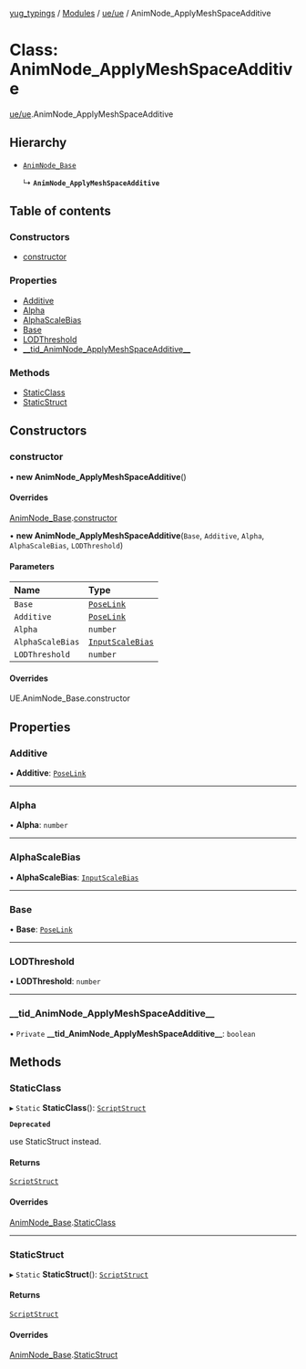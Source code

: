 [yug_typings](../README.md) / [Modules](../modules.md) / [ue/ue](../modules/ue_ue.md) / AnimNode\_ApplyMeshSpaceAdditive

# Class: AnimNode\_ApplyMeshSpaceAdditive

[ue/ue](../modules/ue_ue.md).AnimNode_ApplyMeshSpaceAdditive

## Hierarchy

- [`AnimNode_Base`](ue_ue.AnimNode_Base.md)

  ↳ **`AnimNode_ApplyMeshSpaceAdditive`**

## Table of contents

### Constructors

- [constructor](ue_ue.AnimNode_ApplyMeshSpaceAdditive.md#constructor)

### Properties

- [Additive](ue_ue.AnimNode_ApplyMeshSpaceAdditive.md#additive)
- [Alpha](ue_ue.AnimNode_ApplyMeshSpaceAdditive.md#alpha)
- [AlphaScaleBias](ue_ue.AnimNode_ApplyMeshSpaceAdditive.md#alphascalebias)
- [Base](ue_ue.AnimNode_ApplyMeshSpaceAdditive.md#base)
- [LODThreshold](ue_ue.AnimNode_ApplyMeshSpaceAdditive.md#lodthreshold)
- [\_\_tid\_AnimNode\_ApplyMeshSpaceAdditive\_\_](ue_ue.AnimNode_ApplyMeshSpaceAdditive.md#__tid_animnode_applymeshspaceadditive__)

### Methods

- [StaticClass](ue_ue.AnimNode_ApplyMeshSpaceAdditive.md#staticclass)
- [StaticStruct](ue_ue.AnimNode_ApplyMeshSpaceAdditive.md#staticstruct)

## Constructors

### constructor

• **new AnimNode_ApplyMeshSpaceAdditive**()

#### Overrides

[AnimNode_Base](ue_ue.AnimNode_Base.md).[constructor](ue_ue.AnimNode_Base.md#constructor)

• **new AnimNode_ApplyMeshSpaceAdditive**(`Base`, `Additive`, `Alpha`, `AlphaScaleBias`, `LODThreshold`)

#### Parameters

| Name | Type |
| :------ | :------ |
| `Base` | [`PoseLink`](ue_ue.PoseLink.md) |
| `Additive` | [`PoseLink`](ue_ue.PoseLink.md) |
| `Alpha` | `number` |
| `AlphaScaleBias` | [`InputScaleBias`](ue_ue.InputScaleBias.md) |
| `LODThreshold` | `number` |

#### Overrides

UE.AnimNode\_Base.constructor

## Properties

### Additive

• **Additive**: [`PoseLink`](ue_ue.PoseLink.md)

___

### Alpha

• **Alpha**: `number`

___

### AlphaScaleBias

• **AlphaScaleBias**: [`InputScaleBias`](ue_ue.InputScaleBias.md)

___

### Base

• **Base**: [`PoseLink`](ue_ue.PoseLink.md)

___

### LODThreshold

• **LODThreshold**: `number`

___

### \_\_tid\_AnimNode\_ApplyMeshSpaceAdditive\_\_

• `Private` **\_\_tid\_AnimNode\_ApplyMeshSpaceAdditive\_\_**: `boolean`

## Methods

### StaticClass

▸ `Static` **StaticClass**(): [`ScriptStruct`](ue_ue.ScriptStruct.md)

**`Deprecated`**

use StaticStruct instead.

#### Returns

[`ScriptStruct`](ue_ue.ScriptStruct.md)

#### Overrides

[AnimNode_Base](ue_ue.AnimNode_Base.md).[StaticClass](ue_ue.AnimNode_Base.md#staticclass)

___

### StaticStruct

▸ `Static` **StaticStruct**(): [`ScriptStruct`](ue_ue.ScriptStruct.md)

#### Returns

[`ScriptStruct`](ue_ue.ScriptStruct.md)

#### Overrides

[AnimNode_Base](ue_ue.AnimNode_Base.md).[StaticStruct](ue_ue.AnimNode_Base.md#staticstruct)
